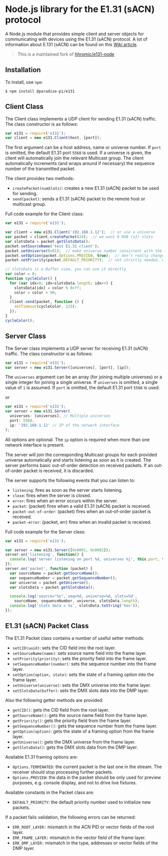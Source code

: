 # Node.js library for the E1.31 (sACN) protocol

A Node.js module that provides simple client and server objects for communicating with devices using the E1.31 (sACN) protocol. A lot of information about E.131 (sACN) can be found on this [Wiki article](http://www.doityourselfchristmas.com/wiki/index.php?title=E1.31_(Streaming-ACN)_Protocol).

> This is a maintained fork of [hhromic/e131-node](https://github.com/hhromic/e131-node)

## Installation

To install, use `npm`:

    $ npm install @paradise-pi/e131

## Client Class

The Client class implements a UDP client for sending E1.31 (sACN) traffic. The class constructor is as follows:

```javascript
var e131 = require('e131');
var client = new e131.Client(host, [port]);
```

The first argument can be a host address, name or universe number. If `port` is omitted, the default E1.31 port `5568` is used.
If a universe is given, the client will automatically join the relevant Multicast group.
The client automatically increments (and wraps around if necessary) the sequence number of the transmitted packet.

The client provides two methods:

* `createPacket(numSlots)`: creates a new E1.31 (sACN) packet to be used for sending.
* `send(packet)`: sends a E1.31 (sACN) packet to the remote host or multicast group.

Full code example for the Client class:

```javascript
var e131 = require('e131');

var client = new e131.Client('192.168.1.12');  // or use a universe
var packet = client.createPacket(24);  // we want 8 RGB (x3) slots
var slotsData = packet.getSlotsData();
packet.setSourceName('test E1.31 client');
packet.setUniverse(0x01);  // make universe number consistent with the client
packet.setOption(packet.Options.PREVIEW, true);  // don't really change any fixture
packet.setPriority(packet.DEFAULT_PRIORITY);  // not strictly needed, done automatically

// slotsData is a Buffer view, you can use it directly
var color = 0;
function cycleColor() {
  for (var idx=0; idx<slotsData.length; idx++) {
    slotsData[idx] = color % 0xff;
    color = color + 90;
  }
  client.send(packet, function () {
    setTimeout(cycleColor, 125);
  });
}
cycleColor();
```

## Server Class

The Server class implements a UDP server for receiving E1.31 (sACN) traffic. The class constructor is as follows:

```javascript
var e131 = require('e131');
var server = new e131.Server([universes], [port], [ip]);
```

The `universes` argument can be an array (for joining multiple universes) or a single integer for joining a single universe. If `universes` is omitted, a single value of `1` is assumed. If `port` is omitted, the default E1.31 port `5568` is used.

or 

```javascript
var e131 = require('e131');
var server = new e131.Server(
  universes: [universes], // Multiple universes
  port: 5568,
  ip: '192.168.1.12' // IP of the network interface
);
```

All options are optional. The `ip` option is required when more than one network interface is present.

The server will join the corresponding Multicast groups for each provided universe automatically and starts listening as soon as it is created.
The server performs basic out-of-order detection on received packets. If an out-of-order packet is received, it is discarded.

The server supports the following events that you can listen to:

* `listening`: fires as soon as the server starts listening.
* `close`: fires when the server is closed.
* `error`: fires when an error occurs within the server.
* `packet`: (packet) fires when a valid E1.31 (sACN) packet is received.
* `packet-out-of-order`: (packet) fires when an out-of-order packet is received.
* `packet-error`: (packet, err) fires when an invalid packet is received.

Full code example for the Server class:

```javascript
var e131 = require('e131');

var server = new e131.Server([0x0001, 0x0002]);
server.on('listening', function() {
  console.log('server listening on port %d, universes %j', this.port, this.universes);
});
server.on('packet', function (packet) {
  var sourceName = packet.getSourceName();
  var sequenceNumber = packet.getSequenceNumber();
  var universe = packet.getUniverse();
  var slotsData = packet.getSlotsData();

  console.log('source="%s", seq=%d, universe=%d, slots=%d',
    sourceName, sequenceNumber, universe, slotsData.length);
  console.log('slots data = %s', slotsData.toString('hex'));
});
```

## E1.31 (sACN) Packet Class

The E1.31 Packet class contains a number of useful setter methods:

* `setCID(uuid)`: sets the CID field into the root layer.
* `setSourceName(name)`: sets source name field into the frame layer.
* `setPriority(priority)`: sets the priority field into the frame layer.
* `setSequenceNumber(number)`: sets the sequence number into the frame layer.
* `setOption(option, state)`: sets the state of a framing option into the frame layer.
* `setUniverse(universe)`: sets the DMX universe into the frame layer.
* `setSlotsData(buffer)`: sets the DMX slots data into the DMP layer.

Also the following getter methods are provided:

* `getCID()`: gets the CID field from the root layer.
* `getSourceName()`: gets the source name field from the frame layer.
* `getPriority()`: gets the priority field from the frame layer.
* `getSequenceNumber()`: gets the sequence number from the frame layer.
* `getOption(option)`: gets the state of a framing option from the frame layer.
* `getUniverse()`: gets the DMX universe from the frame layer.
* `getSlotsData()`: gets the DMX slots data from the DMP layer.

Available E1.31 framing options are:

* `Options.TERMINATED`: the current packet is the last one in the stream. The receiver should stop processing further packets.
* `Options.PREVIEW`: the data in the packet should be only used for preview purposes, e.g. console display, and not to drive live fixtures.

Available constants in the Packet class are:

* `DEFAULT_PRIORITY`: the default priority number used to initialize new packets.

If a packet fails validation, the following errors can be returned:

* `ERR_ROOT_LAYER:` mismatch in the ACN PID or vector fields of the root layer.
* `ERR_FRAME_LAYER:` mismatch in the vector field of the frame layer.
* `ERR_DMP_LAYER:` mismatch in the type, addresses or vector fields of the DMP layer.
